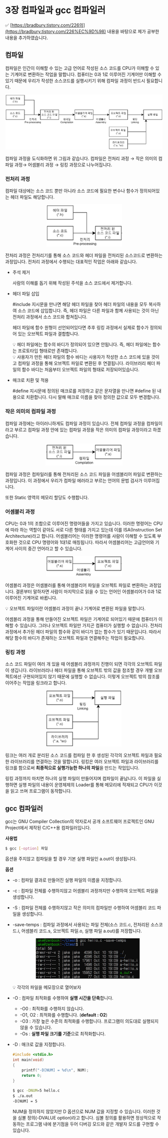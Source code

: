 # 3장 컴파일과 gcc 컴파일러

✅ [https://bradbury.tistory.com/226의](https://bradbury.tistory.com/226%EC%9D%98) 내용을 바탕으로 제가 공부한 내용을 추가하였습니다.

## 컴파일

컴파일은 인간이 이해할 수 있는 고급 언어로 작성된 소스 코드를 CPU가 이해할 수 있는 기계어로 변환하는 작업을 말합니다. 컴퓨터는 0과 1로 이루어진 기계어만 이해할 수 있기 때문에 우리가 작성한 소스코드를 실행시키기 위해 컴파일 과정이 반드시 필요합니다. 

<p align="center"><img src="../../images/시스템프로그래밍및보안/3장 컴파일과 gcc 컴파일러-Untitled.png"></p>

컴파일 과정을 도식화하면 위 그림과 같습니다. 컴파일은 전처리 과정 → 작은 의미의 컴파일 과정→ 어셈블리 과정 → 링킹 과정으로 나누어집니다.

### 전처리 과정

컴파일 대상에는 소스 코드 뿐만 아니라 소스 코드에 필요한 변수나 함수가 정의되어있는 헤더 파일도 해당합니다.

<p align="center"><img src="../../images/시스템프로그래밍및보안/3장 컴파일과 gcc 컴파일러-Untitled 1.png"></p>

전처리 과정은 전처리기를 통해 소스 코드와 헤더 파일을 전처리된 소스코드로 변환하는 과정입니다. 전처리 과정에서 수행되는 대표적인 작업은 아래와 같습니다.

- 주석 제거
    
    사람의 이해를 돕기 위해 작성된 주석을 소스 코드에서 제거합니다.
    
- 헤더 파일 삽입
    
    #include 지시문을 만나면 해당 헤더 파일을 찾아 헤더 파일의 내용을 모두 복사하여 소스 코드에 삽입합니다. 즉, 헤더 파일은 다른 파일과 함께 사용되는 것이 아닌 전처리 과정에서 소스 코드와 합쳐집니다. 
    
    헤더 파일에 함수 원형이 선언되어있다면 추후 링킹 과정에서 실제로 함수가 정의되어 있는 오브젝트 파일과 결합합니다.
    
    <aside>
    💡 헤더 파일에는 함수의 바디가 정의되어 있으면 안됩니다. 즉, 헤더 파일에는 함수는 프로토타입 형태로만 존재합니다.
    
    </aside>
    
    <aside>
    💡 사용자가 만든 헤더 파일의 함수 바디는 사용자가 작성한 소스 코드에 있을 것이고 컴파일 과정을 통해 오브젝트 파일로 변환된 후 연결됩니다. 라이브러리 헤더 파일의 함수 바디는 처음부터 오브젝트 파일의 형태로 저장되어있습니다.
    
    </aside>
    
- 매크로 치환 및 적용
    
    #define 지시문에 정의된 매크로를 저장하고 같은 문자열을 만나면 #define 된 내용으로 치환합니다. 다시 말해 매크로 이름을 찾아 정의한 값으로 모두 변경합니다.
    

### 작은 의미의 컴파일 과정

컴파일 과정에는 아이러니하게도 컴파일 과정이 있습니다. 전체 컴파일 과정을 컴파일이라고 부르고 컴파일 과정 안에 있는 컴파일 과정을 작은 의미의 컴파일 과정이라고 하겠습니다.

<p align="center"><img src="../../images/시스템프로그래밍및보안/3장 컴파일과 gcc 컴파일러-Untitled 2.png"></p>

컴파일 과정은 컴파일러를 통해 전처리된 소스 코드 파일을 어셈블리어 파일로 변환하는 과정입니다. 이 과정에서 우리가 컴파일 에러라고 부르는 언어의 문법 검사가 이루어집니다.

또한 Static 영역의 메모리 할당도 수행합니다.

### 어셈블리 과정

CPU는 0과 1의 조합으로 이루어진 명령어들을 가지고 있습니다. 이러한 명령어는 CPU에 따라 하는 역할이 같아도 서로 다른 형태를 가지고 있는데 이를 ISA(Instruction Set Architecture)라고 합니다. 어셈블리어는 이러한 명령어를 사람이 이해할 수 있도록 부호화한 것으로 CPU 명령어와 1대1로 매칭됩니다. 따라서 어셈블리어는 고급언어와 기계어 사이의 중간 언어라고 할 수 있습니다.

<p align="center"><img src="../../images/시스템프로그래밍및보안/3장 컴파일과 gcc 컴파일러-Untitled 3.png"></p>

어셈블리 과정은 어셈블러를 통해 어셈블리어 파일을 오브젝트 파일로 변환하는 과정입니다. 결론부터 말하자면 사람이 마지막으로 읽을 수 있는 언어인 어셈블리어가 0과 1로 이루어진 기계어로 바뀝니다.

<aside>
💡 오브젝트 파일이란 어셈블리 과정이 끝나 기계어로 변환된 파일을 말합니다.

</aside>

어셈블리 과정을 통해 만들어진 오브젝트 파일은 기계어로 되어있기 때문에 컴퓨터가 이해할 수 있습니다. 그러나 오브젝트 파일만 가지곤 컴퓨터가 실행할 수 없습니다. 전처리 과정에서 추가된 헤더 파일의 함수와 같이 바디가 없는 함수가 있기 때문입니다. 따라서 해당 함수의 바디가 존재하는 오브젝트 파일과 연결해주는 작업이 필요합니다.

### 링킹 과정

소스 코드 파일이 여러 개 있을 때 어셈블리 과정까지 진행이 되면 각각의 오브젝트 파일이 생깁니다. 라이브러리나 헤더 파일을 통해 오브젝트 밖의 값을 참조할 경우 개별 오브젝트에선 구현되어있지 않기 때문에 실행할 수 없습니다. 이렇게 오브젝트 밖의 참조를 이어주는 작업을 링크라고 합니다. 

<p align="center"><img src="../../images/시스템프로그래밍및보안/3장 컴파일과 gcc 컴파일러-Untitled 4.png"></p>

링크는 여러 개로 분리된 소스 코드를 컴파일 한 후 생성된 각각의 오브젝트 파일과 필요한 라이브러리를 연결하는 것을 말합니다. 링킹은 여러 오브젝트 파일과 라이브러리를 링크를 함으로써 **최종적으로 실행가능한 하나의 파일**을 만드는 작업입니다.

링킹 과정까지 마치면 하나의 실행 파일이 만들어지며 컴파일이 끝납니다. 이 파일을 실행하면 실행 파일의 내용이 운영체제의 Loader를 통해 메모리에 적재되고 CPU가 이것을 읽고 쓰며 프로그램이 동작합니다. 

## gcc 컴파일러

gcc는 GNU Compiler Collection의 약자로서 공개 소프트웨어 프로젝트인 GNU Project에서 제작된 C/C++용 컴파일러입니다.

**사용법**

```bash
$ gcc [-option] 파일
```

옵션을 주지않고 컴파일을 할 경우 기본 실행 파일인 a.out이 생성됩니다.

**옵션**

- -o : 컴파일 결과로 만들어진 실행 파일의 이름을 지정합니다.
- -c : 컴파일 전체를 수행하지않고 어셈블리 과정까지만 수행하여 오브젝트 파일을 생성합니다.
- -S : 컴파일 전체를 수행하지않고 작은 의미의 컴파일만 수행하여 어셈블리 코드 파일을 생성합니다.
- -save-temps : 컴파일 과정에서 사용되는 파일 전체(소스 코드.c, 전처리된 소스코드.i, 어셈블리 코드.s, 오브젝트 파일.o, 실행 파일 a.out)를 저장합니다.
    
    <p align="center"><img src="../../images/시스템프로그래밍및보안/3장 컴파일과 gcc 컴파일러-Untitled 5.png"></p>
    
    <aside>
    💡 각각의 파일을 메모장으로 열어보자
    
    </aside>
    
- -O : 컴파일 최적화를 수행하여 **실행 시간을 단축**합니다.
    - -O0 : 최적화를 수행하지 않습니다.
    - -O1, O2  : 최적화를 수행합니다. (**default : O2**)
    - -O3 : 가장 높은 수준의 최적화를 수행합니다. 프로그램이 의도대로 실행되지 않을 수 있습니다.
    - -Os : **실행 파일 크기를 기준**으로 최적화합니다.
- -D : 매크로 값을 지정합니다.
    
    ```c
    #include <stdio.h>
    int main(void)
    {
        printf("-D[NUM] = %d\n", NUM);
        return 0;
    }
    ```
    
    ```bash
    $ gcc -DNUM=5 hello.c
    $ ./a.out
    -D[NUM] = 5
    ```
    
    NUM을 정의하지 않았지만 D 옵션으로 NUM 값을 지정할 수 있습니다. 이러한 것을 심볼 정의(-DVALUE option)라고 합니다. 심볼 정의를 활용하면 정상적으로 작동하는 프로그램 내에 분기점을 두어 디버깅 모드와 같은 개발자 모드를 구현할 수 있습니다.